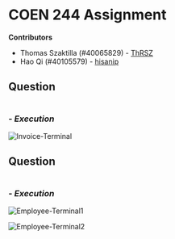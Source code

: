 # COEN 244 Assignment

**Contributors**
 - Thomas Szaktilla (#40065829) - [ThRSZ](https://github.com/ThRSZ)
 - Hao Qi (#40105579) - [hisanip](https://github.com/hisanip)

## **Question**


```cpp

```

### - *Execution*

![Invoice-Terminal](COEN244-Assignments/Figures//Invoice-Terminal)

## **Question**

```cpp

```


### - *Execution*

![Employee-Terminal1](COEN244-Assignments/Figures/Employee-Terminal1)

![Employee-Terminal2](COEN244-Assignments/Figures//Employee-Terminal2)

